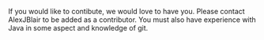 If you would like to contibute, we would love to have you. Please contact AlexJBlair to be added as a contributor. You must also have experience with Java in some aspect and knowledge of git.
